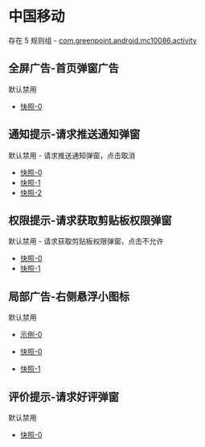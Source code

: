 # 中国移动

存在 5 规则组 - [com.greenpoint.android.mc10086.activity](/src/apps/com.greenpoint.android.mc10086.activity.ts)

## 全屏广告-首页弹窗广告

默认禁用

- [快照-0](https://i.gkd.li/i/12662361)

## 通知提示-请求推送通知弹窗

默认禁用 - 请求推送通知弹窗，点击取消

- [快照-0](https://i.gkd.li/i/12662213)
- [快照-1](https://i.gkd.li/i/13327880)
- [快照-2](https://i.gkd.li/i/13775652)

## 权限提示-请求获取剪贴板权限弹窗

默认禁用 - 请求获取剪贴板权限弹窗，点击不允许

- [快照-0](https://i.gkd.li/i/12662251)
- [快照-1](https://i.gkd.li/i/13775651)

## 局部广告-右侧悬浮小图标

默认禁用

- [示例-0](https://m.gkd.li/57941037/276c7811-52f7-4379-8782-f9fb0b6cec1c)

- [快照-0](https://i.gkd.li/i/12662265)
- [快照-1](https://i.gkd.li/i/14570369)

## 评价提示-请求好评弹窗

默认禁用

- [快照-0](https://i.gkd.li/i/12662345)
